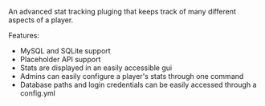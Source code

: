 An advanced stat tracking pluging that keeps track of many different aspects of a player.

Features:
- MySQL and SQLite support
- Placeholder API support
- Stats are displayed in an easily accessible gui
- Admins can easily configure a player's stats through one command
- Database paths and login credentials can be easily accessed through a config.yml

